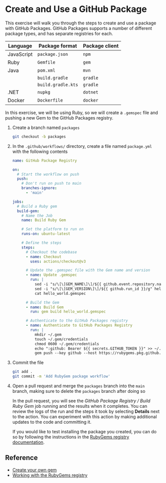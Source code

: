 # Create and Use a GitHub Package

This exercise will walk you through the steps to create and use a package with
GitHub Packages. GitHub Packages supports a number of different package types,
and has separate registries for each.

| Language   | Package format     | Package client |
| ---------- | ------------------ | -------------- |
| JavaScript | `package.json`     | `npm`          |
| Ruby       | `Gemfile`          | `gem`          |
| Java       | `pom.xml`          | `mvn`          |
|            | `build.gradle`     | `gradle`       |
|            | `build.gradle.kts` | `gradle`       |
| .NET       | `nupkg`            | `dotnet`       |
| Docker     | `Dockerfile`       | `docker`       |

In this exercise, we will be using Ruby, so we will create a `.gemspec` file and
pushing a new Gem to the GitHub Packages registry.

1. Create a branch named `packages`

   ```bash
   git checkout -b packages
   ```

1. In the `.github/workflows/` directory, create a file named `package.yml` with
   the following contents

   ```yaml
   name: GitHub Package Registry

   on:
     # Start the workflow on push
     push:
       # Don't run on push to main
       branches-ignore:
         - 'main'

   jobs:
     # Build a Ruby gem
     build-gem:
       # Name the Job
       name: Build Ruby Gem

       # Set the platform to run on
       runs-on: ubuntu-latest

       # Define the steps
       steps:
         # Checkout the codebase
         - name: Checkout
           uses: actions/checkout@v3

         # Update the .gemspec file with the Gem name and version
         - name: Update .gemspec
           run: |
             sed -i "s/\[\[GEM_NAME\]\]/${{ github.event.repository.name }}/g" hello_world.gemspec
             sed -i "s/\[\[GEM_VERSION\]\]/${{ github.run_id }}/g" hello_world.gemspec
             cat hello_world.gemspec

         # Build the Gem
         - name: Build Gem
           run: gem build hello_world.gemspec

         # Authenticate to the GitHub Packages registry
         - name: Authenticate to GitHub Packages Registry
           run: |
             mkdir ~/.gem
             touch ~/.gem/credentials
             chmod 0600 ~/.gem/credentials
             echo ":github: Bearer ${{ secrets.GITHUB_TOKEN }}" >> ~/.gem/credentials
             gem push --key github --host https://rubygems.pkg.github.com/${{ github.repository_owner }} ${{ github.event.repository.name }}-0.0.${{ github.run_id }}.gem
   ```

1. Commit the file

   ```bash
   git add .
   git commit -m 'Add RubyGem package workflow'
   ```

1. Open a pull request and merge the `packages` branch into the `main` branch,
   making sure to delete the `packages` branch after doing so

   In the pull request, you will see the _GitHub Package Registry / Build Ruby
   Gem_ job running and the results when it completes. You can review the logs
   of the run and the steps it took by selecting **Details** next to the action.
   You can experiment with this action by making additional updates to the code
   and committing it.

   If you would like to test installing the package you created, you can do so
   by following the instructions in the
   [RubyGems registry documentation](https://docs.github.com/en/packages/working-with-a-github-packages-registry/working-with-the-rubygems-registry#installing-a-package).

## Reference

- [Create your own gem](https://guides.rubygems.org/make-your-own-gem/)
- [Working with the RubyGems registry](https://docs.github.com/en/packages/working-with-a-github-packages-registry/working-with-the-rubygems-registry)
